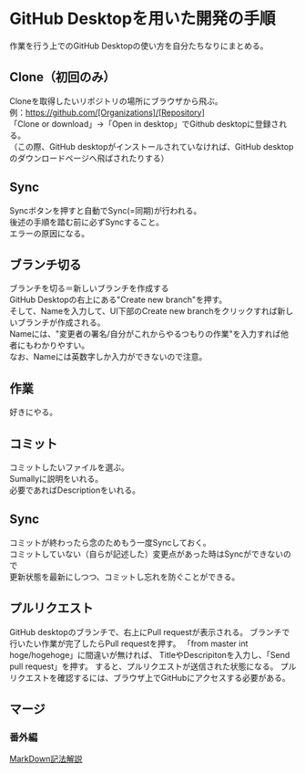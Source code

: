 # GitHub Desktopを用いた開発の手順
作業を行う上でのGitHub Desktopの使い方を自分たちなりにまとめる。

## Clone（初回のみ）  
Cloneを取得したいリポジトリの場所にブラウザから飛ぶ。  
例：https://github.com/[Organizations]/[Repository]  
「Clone or download」→「Open in desktop」でGithub desktopに登録される。  
（この際、GitHub desktopがインストールされていなければ、GitHub desktopのダウンロードページへ飛ばされたりする）  

## Sync
Syncボタンを押すと自動でSync(=同期)が行われる。  
後述の手順を踏む前に必ずSyncすること。  
エラーの原因になる。  

## ブランチ切る
ブランチを切る＝新しいブランチを作成する  
GitHub Desktopの右上にある"Create new branch"を押す。  
そして、Nameを入力して、UI下部のCreate new branchをクリックすれば新しいブランチが作成される。  
Nameには、"変更者の署名/自分がこれからやるつもりの作業"を入力すれば他者にもわかりやすい。  
なお、Nameには英数字しか入力ができないので注意。  

## 作業
好きにやる。

## コミット
コミットしたいファイルを選ぶ。  
Sumallyに説明をいれる。  
必要であればDescriptionをいれる。  

## Sync
コミットが終わったら念のためもう一度Syncしておく。  
コミットしていない（自らが記述した）変更点があった時はSyncができないので  
更新状態を最新にしつつ、コミットし忘れを防ぐことができる。  

## プルリクエスト
GitHub desktopのブランチで、右上にPull requestが表示される。
ブランチで行いたい作業が完了したらPull requestを押す。
「from master int hoge/hogehoge」に間違いが無ければ、
TitleやDescripitonを入力し、「Send pull request」を押す。
すると、プルリクエストが送信された状態になる。
プルリクエストを確認するには、ブラウザ上でGitHubにアクセスする必要がある。

## マージ

### 番外編
[MarkDown記法解説](http://qiita.com/tbpgr/items/989c6badefff69377da7)
